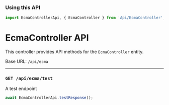 ### Using this API

```typescript
import EcmaControllerApi, { EcmaController } from 'Api/EcmaController';
```

# EcmaController API

This controller provides API methods for the `EcmaController` entity.

Base URL: `/api/ecma`

---

### `GET /api/ecma/test`

A test endpoint

```ts
await EcmaControllerApi.testResponse();
```

